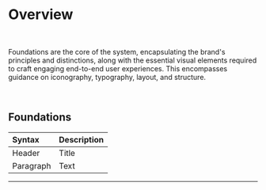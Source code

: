 # Overview

</br>

Foundations are the core of the system, encapsulating the brand's principles and distinctions, along with the essential visual elements required to craft engaging end-to-end user experiences. This encompasses guidance on iconography, typography, layout, and structure.

</br>

## Foundations

| Syntax      | Description |
| :----------- | :----------- |
| Header      | Title       |
| Paragraph   | Text        |
___
